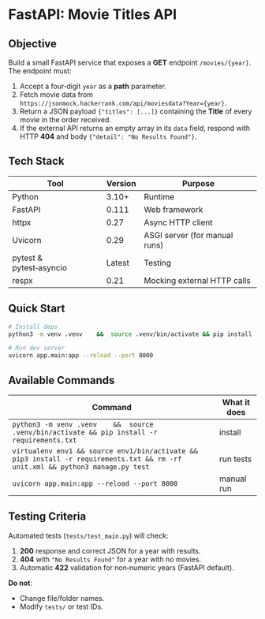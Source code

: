 
# FastAPI: Movie Titles API

## Objective
Build a small FastAPI service that exposes a **GET** endpoint `/movies/{year}`.  
The endpoint must:
1. Accept a four‑digit `year` as a **path** parameter.
2. Fetch movie data from `https://jsonmock.hackerrank.com/api/moviesdata?Year={year}`.
3. Return a JSON payload `{"titles": [...]}` containing the **Title** of every movie in the order received.
4. If the external API returns an empty array in its `data` field, respond with HTTP **404** and body `{"detail": "No Results Found"}`.

## Tech Stack
| Tool | Version | Purpose |
|------|---------|---------|
| Python | 3.10+ | Runtime |
| FastAPI | 0.111 | Web framework |
| httpx | 0.27 | Async HTTP client |
| Uvicorn | 0.29 | ASGI server (for manual runs) |
| pytest & pytest‑asyncio | Latest | Testing |
| respx | 0.21 | Mocking external HTTP calls |

## Quick Start
```bash
# Install deps
python3 -m venv .venv    &&  source .venv/bin/activate && pip install -r requirements.txt

# Run dev server
uvicorn app.main:app --reload --port 8000
```

## Available Commands
| Command | What it does |
|---------|--------------|
| `python3 -m venv .venv    &&  source .venv/bin/activate && pip install -r requirements.txt` | install |
| `virtualenv env1 && source env1/bin/activate && pip3 install -r requirements.txt && rm -rf unit.xml && python3 manage.py test` | run tests |
| `uvicorn app.main:app --reload --port 8000` | manual run |

## Testing Criteria
Automated tests (`tests/test_main.py`) will check:
1. **200** response and correct JSON for a year with results.
2. **404** with `"No Results Found"` for a year with no movies.
3. Automatic **422** validation for non‑numeric years (FastAPI default).

**Do not**:
* Change file/folder names.
* Modify `tests/` or test IDs.

